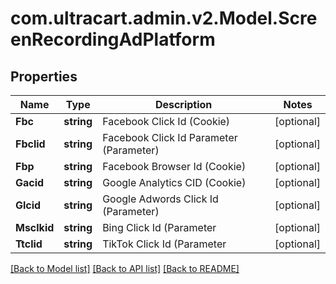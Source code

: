 # com.ultracart.admin.v2.Model.ScreenRecordingAdPlatform
## Properties

Name | Type | Description | Notes
------------ | ------------- | ------------- | -------------
**Fbc** | **string** | Facebook Click Id (Cookie) | [optional] 
**Fbclid** | **string** | Facebook Click Id Parameter (Parameter) | [optional] 
**Fbp** | **string** | Facebook Browser Id (Cookie) | [optional] 
**Gacid** | **string** | Google Analytics CID (Cookie) | [optional] 
**Glcid** | **string** | Google Adwords Click Id (Parameter) | [optional] 
**Msclkid** | **string** | Bing Click Id (Parameter | [optional] 
**Ttclid** | **string** | TikTok Click Id (Parameter | [optional] 


[[Back to Model list]](../README.md#documentation-for-models) [[Back to API list]](../README.md#documentation-for-api-endpoints) [[Back to README]](../README.md)


